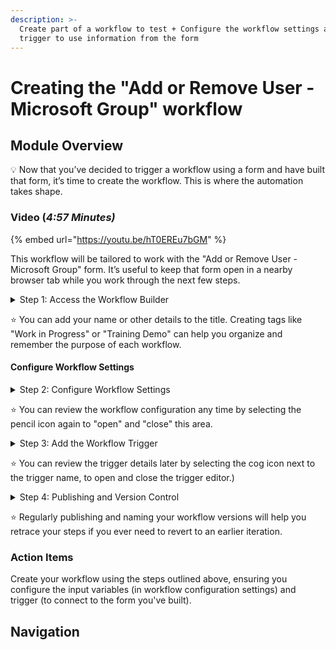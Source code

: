 ```yaml
---
description: >-
  Create part of a workflow to test + Configure the workflow settings and
  trigger to use information from the form
---
```


# Creating the "Add or Remove User - Microsoft Group" workflow

## Module Overview

:bulb: Now that you’ve decided to trigger a workflow using a form and have built that form, it’s time to create the workflow. This is where the automation takes shape.

### Video (_4:57 Minutes)_

{% embed url="https://youtu.be/hT0EREu7bGM" %}

This workflow will be tailored to work with the "Add or Remove User - Microsoft Group" form. It’s useful to keep that form open in a nearby browser tab while you work through the next few steps.

<details>

<summary>Step 1: Access the Workflow Builder</summary>

1. Within _Automations_, **navigate** to _Workflows_ and **select** the "Create" button.
2. **Title** the workflow "Add or Remove User - Microsoft Group."&#x20;

</details>

:star: You can add your name or other details to the title. Creating tags like "Work in Progress" or "Training Demo" can help you organize and remember the purpose of each workflow.

#### **Configure Workflow Settings**

<details>

<summary>Step 2: Configure Workflow Settings</summary>

1. **Click** the _pencil icon_ to access the workflow configuration settings.
2. **Keep** the Workflow Type as "Standard."
3. **Add** your estimated time saved (e.g., 300 seconds or 5 minutes, an estimate of how long this process would take you to do manually).
4. For input variables, **add** three input configurations using the "+" icon: action, user\_id, and group\_id. Mark each as "required." This will enable autocomplete in the Jinja editor, helping to avoid typos and save time.
5. **Submit** your settings to save the configuration.&#x20;

</details>

:star: You can review the workflow configuration any time by selecting the pencil icon again to "open" and "close" this area.

<details>

<summary>Step 3: Add the Workflow Trigger</summary>

1. **Select** the _lightning bolt_ icon to create a new trigger.
2. **Name** the trigger (e.g., "form trigger") and toggle it to "enabled" so it’s active immediately.
3. **Search** for "form," then select "Core - Form Submission" as the trigger type.
4. In the Trigger Parameters section, **select** the form you just created. If needed, you can **search** for it by title.
5. For the integration override, **select** your _Microsoft Graph API integration_ to ensure data comes from your own instance.
6. To keep it simple, **enable** the workflow only for your current organization.
7. **Submit** to save the trigger.&#x20;

</details>

:star: You can review the trigger details later by selecting the cog icon next to the trigger name, to open and close the trigger editor.)

<details>

<summary>Step 4: Publishing and Version Control</summary>

After completing a significant piece of work (like adding a trigger or actions), **hit** "Publish." This allows you to name your progress, which can be helpful if you need to revert to an earlier version.

</details>

:star: Regularly publishing and naming your workflow versions will help you retrace your steps if you ever need to revert to an earlier iteration.

### Action Items

Create your workflow using the steps outlined above, ensuring you configure the input variables (in workflow configuration settings) and trigger (to connect to the form you've built).

## Navigation
